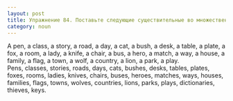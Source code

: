 ```yaml
---
layout: post
title: Упражнение 84. Поставьте следующие существительные во множественное число (не забудьте, что перед множественным числом неопределенный артикль нужно опустить).
category: noun
---
```

<section class="question">
A pen, a class, a story, a road, a day, a cat, a bush, a desk, a table, a plate, a fox, a room, a lady, a knife, a chair, a bus, a hero, a match, a way, a house, a family, a flag, a town, a wolf, a country, а lion, a park, a play.
</section>

<section class="answer">
Pens, classes, stories, roads, days, cats, bushes, desks, tables, plates, foxes, rooms, ladies, knives, chairs, buses, heroes, matches, ways, houses, families, flags, towns, wolves, countries, lions, parks, plays, dictionaries, thieves, keys.
</section>